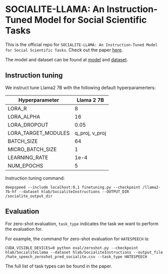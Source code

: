 # SOCIALITE-LLAMA: An Instruction-Tuned Model for Social Scientific Tasks
This is the official repo for `SOCIALITE-LLAMA: An Instruction-Tuned Model for Social Scientific Tasks`. Check out the paper [here](https://arxiv.org/abs/2402.01980).

The model and dataset can be found at [model](https://huggingface.co/hlab/SocialiteLlama) and [dataset](https://huggingface.co/datasets/hlab/SocialiteInstructions).

## Instruction tuning

We instruct tune Llama2 7B with the following default hyperparamerters:

| Hyperparameter  | Llama 2 7B |
| ------------- | ------------- |
| LORA_R  | 8  |
| LORA_ALPHA  | 16  |
| LORA_DROPOUT  | 0.05  |
| LORA_TARGET_MODULES  | q_proj, v_proj  |
| BATCH_SIZE  | 64  |
| MICRO_BATCH_SIZE  | 1 |
| LEARNING_RATE  | 1e-4 |
| NUM_EPOCHS  | 5 |

Instruction tuning command:

```
deepspeed --include localhost:0,1 finetuning.py --checkpoint /llama2-7b-hf --dataset hlab/SocialiteInstructions --OUTPUT_DIR /socialite_output_dir
```


## Evaluation

For zero-shot evaluation, `task_type` indicates the task we want to perform the evaluation for.

For example, the command for zero-shot evaluation for `HATESPEECH` is:

```
CUDA_VISIBLE_DEVICES=0 python eval/zeroshot.py --checkpoint hlab/SocialiteLlama --dataset hlab/SocialiteInstructions --output_file /hate_speech_zeroshot_pred_socialite.csv --task_type HATESPEECH
```

The full list of task types can be found in the paper.




